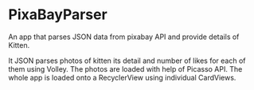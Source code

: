 # PixaBayParser
An app that parses JSON data from pixabay API and provide details of Kitten.

It JSON parses photos of kitten its detail and number of likes for each of them using Volley.
The photos are loaded with help of Picasso API.
The whole app is loaded onto a RecyclerView using individual CardViews.
